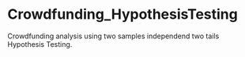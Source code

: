 # Crowdfunding_HypothesisTesting
Crowdfunding analysis using two samples independend two tails Hypothesis Testing. 
